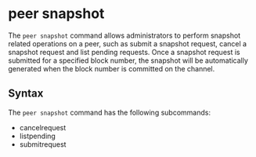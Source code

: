 # peer snapshot

The `peer snapshot` command allows administrators to perform snapshot related
operations on a peer, such as submit a snapshot request, cancel a snapshot request
and list pending requests. Once a snapshot request is submitted for a specified
block number, the snapshot will be automatically generated when the block number is
committed on the channel.

## Syntax

The `peer snapshot` command has the following subcommands:

  * cancelrequest
  * listpending
  * submitrequest
